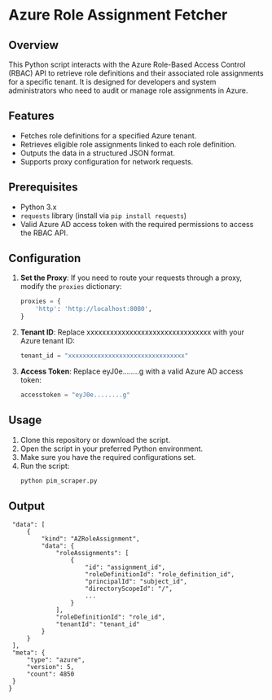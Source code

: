 # Azure Role Assignment Fetcher

## Overview
This Python script interacts with the Azure Role-Based Access Control (RBAC) API to retrieve role definitions and their associated role assignments for a specific tenant. It is designed for developers and system administrators who need to audit or manage role assignments in Azure.

## Features
- Fetches role definitions for a specified Azure tenant.
- Retrieves eligible role assignments linked to each role definition.
- Outputs the data in a structured JSON format.
- Supports proxy configuration for network requests.

## Prerequisites
- Python 3.x
- `requests` library (install via `pip install requests`)
- Valid Azure AD access token with the required permissions to access the RBAC API.

## Configuration
1. **Set the Proxy**: If you need to route your requests through a proxy, modify the `proxies` dictionary:
   ```python
   proxies = {
       'http': 'http://localhost:8080',
   }
2. **Tenant ID**: Replace xxxxxxxxxxxxxxxxxxxxxxxxxxxxxxxx with your Azure tenant ID:
   ```python
   tenant_id = "xxxxxxxxxxxxxxxxxxxxxxxxxxxxxxxx"

3. **Access Token**: Replace eyJ0e........g with a valid Azure AD access token:
   ```python
   accesstoken = "eyJ0e........g"
## Usage
1. Clone this repository or download the script.
2. Open the script in your preferred Python environment.
3. Make sure you have the required configurations set.
4. Run the script:
   ```bash
   python pim_scraper.py
## Output
   ```{
    "data": [
        {
            "kind": "AZRoleAssignment",
            "data": {
                "roleAssignments": [
                    {
                        "id": "assignment_id",
                        "roleDefinitionId": "role_definition_id",
                        "principalId": "subject_id",
                        "directoryScopeId": "/",
                        ...
                    }
                ],
                "roleDefinitionId": "role_id",
                "tenantId": "tenant_id"
            }
        }
    ],
    "meta": {
        "type": "azure",
        "version": 5,
        "count": 4850
    }
}
